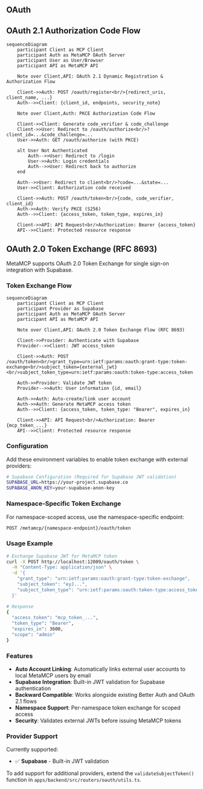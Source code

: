 ## OAuth

## OAuth 2.1 Authorization Code Flow

```mermaid
sequenceDiagram
    participant Client as MCP Client
    participant Auth as MetaMCP OAuth Server
    participant User as User/Browser
    participant API as MetaMCP API

    Note over Client,API: OAuth 2.1 Dynamic Registration & Authorization Flow

    Client->>Auth: POST /oauth/register<br/>{redirect_uris, client_name, ...}
    Auth-->>Client: {client_id, endpoints, security_note}

    Note over Client,Auth: PKCE Authorization Code Flow

    Client->>Client: Generate code_verifier & code_challenge
    Client->>User: Redirect to /oauth/authorize<br/>?client_id=...&code_challenge=...
    User->>Auth: GET /oauth/authorize (with PKCE)

    alt User Not Authenticated
        Auth-->>User: Redirect to /login
        User->>Auth: Login credentials
        Auth-->>User: Redirect back to authorize
    end

    Auth-->>User: Redirect to client<br/>?code=...&state=...
    User->>Client: Authorization code received

    Client->>Auth: POST /oauth/token<br/>{code, code_verifier, client_id}
    Auth->>Auth: Verify PKCE (S256)
    Auth-->>Client: {access_token, token_type, expires_in}

    Client->>API: API Request<br/>Authorization: Bearer {access_token}
    API-->>Client: Protected resource response
```

## OAuth 2.0 Token Exchange (RFC 8693)

MetaMCP supports OAuth 2.0 Token Exchange for single sign-on integration with Supabase.

### Token Exchange Flow

```mermaid
sequenceDiagram
    participant Client as MCP Client
    participant Provider as Supabase
    participant Auth as MetaMCP OAuth Server
    participant API as MetaMCP API

    Note over Client,API: OAuth 2.0 Token Exchange Flow (RFC 8693)

    Client->>Provider: Authenticate with Supabase
    Provider-->>Client: JWT access_token

    Client->>Auth: POST /oauth/token<br/>grant_type=urn:ietf:params:oauth:grant-type:token-exchange<br/>subject_token={external_jwt}<br/>subject_token_type=urn:ietf:params:oauth:token-type:access_token

    Auth->>Provider: Validate JWT token
    Provider-->>Auth: User information {id, email}

    Auth->>Auth: Auto-create/link user account
    Auth->>Auth: Generate MetaMCP access token
    Auth-->>Client: {access_token, token_type: "Bearer", expires_in}

    Client->>API: API Request<br/>Authorization: Bearer {mcp_token_...}
    API-->>Client: Protected resource response
```

### Configuration

Add these environment variables to enable token exchange with external providers:

```bash
# Supabase Configuration (Required for Supabase JWT validation)
SUPABASE_URL=https://your-project.supabase.co
SUPABASE_ANON_KEY=your-supabase-anon-key
```

### Namespace-Specific Token Exchange

For namespace-scoped access, use the namespace-specific endpoint:

```bash
POST /metamcp/{namespace-endpoint}/oauth/token
```

### Usage Example

```bash
# Exchange Supabase JWT for MetaMCP token
curl -X POST http://localhost:12009/oauth/token \
  -H "Content-Type: application/json" \
  -d '{
    "grant_type": "urn:ietf:params:oauth:grant-type:token-exchange",
    "subject_token": "eyJ...",
    "subject_token_type": "urn:ietf:params:oauth:token-type:access_token"
  }'

# Response
{
  "access_token": "mcp_token_...",
  "token_type": "Bearer",
  "expires_in": 3600,
  "scope": "admin"
}
```

### Features

- **Auto Account Linking**: Automatically links external user accounts to local MetaMCP users by email
- **Supabase Integration**: Built-in JWT validation for Supabase authentication
- **Backward Compatible**: Works alongside existing Better Auth and OAuth 2.1 flows
- **Namespace Support**: Per-namespace token exchange for scoped access
- **Security**: Validates external JWTs before issuing MetaMCP tokens

### Provider Support

Currently supported:
- ✅ **Supabase** - Built-in JWT validation

To add support for additional providers, extend the `validateSubjectToken()` function in `apps/backend/src/routers/oauth/utils.ts`.